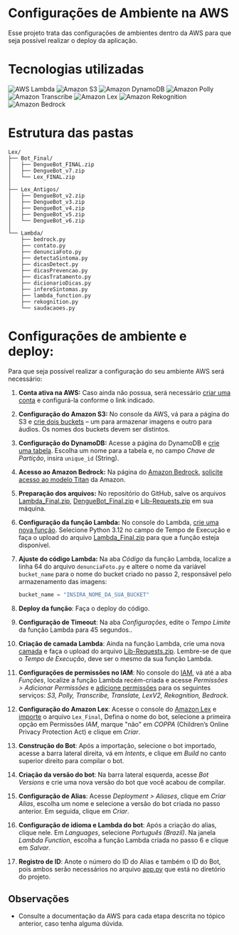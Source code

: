 
# Configurações de Ambiente na AWS

Esse projeto trata das configurações de ambientes dentro da AWS para que seja possível realizar o deploy da aplicação. 

# Tecnologias utilizadas

![AWS Lambda](https://img.shields.io/badge/AWS_Lambda-orange?logo=amazonaws&logoColor=white)
![Amazon S3](https://img.shields.io/badge/Amazon_S3-orange?logo=amazonaws&logoColor=white)
![Amazon DynamoDB](https://img.shields.io/badge/Amazon_DynamoDB-blue?logo=amazonaws&logoColor=white)
![Amazon Polly](https://img.shields.io/badge/Amazon_Polly-232F3E?logo=amazonaws&logoColor=white)
![Amazon Transcribe](https://img.shields.io/badge/Amazon_Transcribe-FF9900?logo=amazonaws&logoColor=white)
![Amazon Lex](https://img.shields.io/badge/Amazon_Lex-00A3E0?logo=amazonaws&logoColor=white)
![Amazon Rekognition](https://img.shields.io/badge/Amazon_Rekognition-527FFF?logo=amazonaws&logoColor=white)
![Amazon Bedrock](https://img.shields.io/badge/Amazon_Bedrock-FF4F8B?logo=amazonaws&logoColor=white)

# Estrutura das pastas
```
Lex/
├── Bot_Final/
│   ├── DengueBot_FINAL.zip
│   ├── DengueBot_v7.zip
│   └── Lex_FINAL.zip
│
├── Lex_Antigos/
│   ├── DengueBot_v2.zip
│   ├── DengueBot_v3.zip
│   ├── DengueBot_v4.zip
│   ├── DengueBot_v5.zip
│   └── DengueBot_v6.zip
│
└── Lambda/
    ├── bedrock.py
    ├── contato.py
    ├── denunciaFoto.py
    ├── detectaSintoma.py
    ├── dicasDetect.py
    ├── dicasPrevencao.py
    ├── dicasTratamento.py
    ├── dicionarioDicas.py
    ├── infereSintomas.py
    ├── lambda_function.py
    ├── rekognition.py
    └── saudacaoes.py
```

# Configurações de ambiente e deploy:

Para que seja possível realizar a configuração do seu ambiente AWS será necessário:

1. **Conta ativa na AWS:** Caso ainda não possua, será necessário [criar uma conta](https://docs.aws.amazon.com/pt_br/accounts/latest/reference/manage-acct-creating.html) e configurá-la conforme o link indicado.

2. **Configuração do Amazon S3:** No console da AWS, vá para a página do S3 e [crie dois buckets](https://docs.aws.amazon.com/pt_br/AmazonS3/latest/userguide/create-bucket-overview.html) – um para armazenar imagens e outro para áudios. Os nomes dos buckets devem ser distintos.

3. **Configuração do DynamoDB:** Acesse a página do DynamoDB e [crie uma tabela](https://docs.aws.amazon.com/pt_br/amazondynamodb/latest/developerguide/SettingUp.DynamoWebService.html). Escolha um nome para a tabela e, no campo *Chave de Partição*, insira `unique_id` (String).

4. **Acesso ao Amazon Bedrock:** Na página do [Amazon Bedrock](https://console.aws.amazon.com/bedrock/), [solicite acesso ao modelo Titan](https://docs.aws.amazon.com/pt_br/bedrock/latest/userguide/getting-started.html) da Amazon.

5. **Preparação dos arquivos:** No repositório do GitHub, salve os arquivos [Lambda_Final.zip](./Bot_Final/Lambda_Final.zip), [DengueBot_Final.zip](./Lex/Bot_Final/DengueBot_Final.zip) e [Lib-Requests.zip](./Lex/Layers/Lib-Requests.zip) em sua máquina.

6. **Configuração da função Lambda:** No console do Lambda, [crie uma nova função](https://docs.aws.amazon.com/pt_br/lambda/latest/dg/configuration-function-zip.html). Selecione Python 3.12 no campo de Tempo de Execução e faça o upload do arquivo [Lambda_Final.zip](./Bot_Final/Lambda_Final.zip) para que a função esteja disponível.

7. **Ajuste do código Lambda:** Na aba *Código* da função Lambda, localize a linha 64 do arquivo `denunciaFoto.py` e altere o nome da variável `bucket_name` para o nome do bucket criado no passo 2, responsável pelo armazenamento das imagens:

   ```python
   bucket_name = "INSIRA_NOME_DA_SUA_BUCKET"
    ```
8. **Deploy da função**: Faça o deploy do código.
9. **Configuração de Timeout**: Na aba _Configurações_, edite o _Tempo Limite_ da função Lambda para 45 segundos..
10. **Criação de camada Lambda**: Ainda na função Lambda, crie uma nova [camada](https://docs.aws.amazon.com/pt_br/lambda/latest/dg/chapter-layers.html) e faça o upload do arquivo [Lib-Requests.zip](./Lex/Layers/Lib-Requests.zip). Lembre-se de que o _Tempo de Execução_, deve ser o mesmo da sua função Lambda.
11. **Configurações de permissões no IAM**: No console do [IAM](https://console.aws.amazon.com/iam/), vá até a aba _Funções_, localize a função Lambda recém-criada e acesse _Permissões > Adicionar Permissões_ e [adicione permissões](https://docs.aws.amazon.com/pt_br/lambda/latest/dg/lambda-permissions.html) para os seguintes serviços: _S3, Polly, Transcribe, Translate, LexV2, Rekognition, Bedrock._
12. **Configuração do Amazon Lex**: Acesse o console do [Amazon Lex](https://console.aws.amazon.com/bedrock/) e [importe](https://docs.aws.amazon.com/pt_br/lex/latest/dg/import-export.html) o arquivo `Lex_Final`, Defina o nome do bot, selecione a primeira opção em Permissões _IAM_, marque "não" em _COPPA_ (Children’s Online Privacy Protection Act) e clique em _Criar_.
13. **Construção do Bot**: Após a importação, selecione o bot importado, acesse a barra lateral direita, vá em _Intents_, e clique em _Build_ no canto superior direito para compilar o bot. 
14. **Criação da versão do bot**: Na barra lateral esquerda, acesse _Bot Versions_ e crie uma nova versão do bot que você acabou de compilar.
15. **Configuração de Alias**: Acesse _Deployment > Aliases_, clique em _Criar Alias_, escolha um nome e selecione a versão do bot criada no passo anterior. Em seguida, clique em _Criar_.
16. **Configuração de idioma e Lambda do bot**: Após a criação do alias, clique nele. Em _Languages_, selecione _Português (Brazil)_. Na janela _Lambda Function_, escolha a função Lambda criada no passo 6 e clique em _Salvar_.
17. **Registro de ID**: Anote o número do ID do Alias e também o ID do Bot, pois ambos serão necessários no arquivo [app.py](../app.py) que está no diretório do projeto.

## Observações 

- Consulte a documentação da AWS para cada etapa descrita no tópico anterior, caso tenha alguma dúvida.
